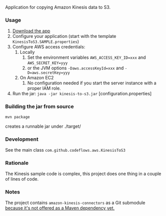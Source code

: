 Application for copying Amazon Kinesis data to S3.

### Usage

1. [Download the app](TODO)
2. Configure your application (start with the template `KinesisToS3.SAMPLE.properties`)
3. Configure AWS access credentials:
    1. Locally
        1. Set the environment variables `AWS_ACCESS_KEY_ID=xxx` and `AWS_SECRET_KEY=yyy`
        2. or the JVM options `-Daws.accessKeyId=xxx` and `-D=aws.secretKey=yyy`
    2. On Amazon EC2
        1. No configuration needed if you start the server instance with a proper IAM role.
4. Run the jar: `java -jar kinesis-to-s3.jar` [configuration.properties]

### Building the jar from source

`mvn package`

creates a runnable jar under ./target/

### Development

See the main class `com.github.codeflows.aws.KinesisToS3`

### Rationale

The Kinesis sample code is complex, this project does one thing in a couple of lines of code.

### Notes

The project contains `amazon-kinesis-connectors` as a Git submodule [because it's not offered as a Maven dependency yet.](https://github.com/awslabs/amazon-kinesis-connectors/pull/11)
